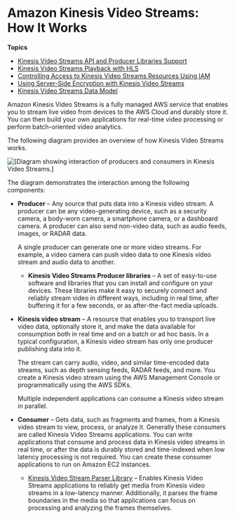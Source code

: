 # Amazon Kinesis Video Streams: How It Works<a name="how-it-works"></a>

**Topics**
+ [Kinesis Video Streams API and Producer Libraries Support](how-it-works-kinesis-video-api-producer-sdk.md)
+ [Kinesis Video Streams Playback with HLS](how-hls.md)
+ [Controlling Access to Kinesis Video Streams Resources Using IAM](how-iam.md)
+ [Using Server\-Side Encryption with Kinesis Video Streams](how-kms.md)
+ [Kinesis Video Streams Data Model](how-data.md)

Amazon Kinesis Video Streams is a fully managed AWS service that enables you to stream live video from devices to the AWS Cloud and durably store it\. You can then build your own applications for real\-time video processing or perform batch\-oriented video analytics\.

The following diagram provides an overview of how Kinesis Video Streams works\.

![\[Diagram showing interaction of producers and consumers in Kinesis Video Streams.\]](http://docs.aws.amazon.com/kinesisvideostreams/latest/dg/images/acuity-arch-3a.png)

The diagram demonstrates the interaction among the following components:
+ **Producer** – Any source that puts data into a Kinesis video stream\. A producer can be any video\-generating device, such as a security camera, a body\-worn camera, a smartphone camera, or a dashboard camera\. A producer can also send non\-video data, such as audio feeds, images, or RADAR data\.

  A single producer can generate one or more video streams\. For example, a video camera can push video data to one Kinesis video stream and audio data to another\.
  + **Kinesis Video Streams Producer libraries** – A set of easy\-to\-use software and libraries that you can install and configure on your devices\. These libraries make it easy to securely connect and reliably stream video in different ways, including in real time, after buffering it for a few seconds, or as after\-the\-fact media uploads\.
+ **Kinesis video stream** – A resource that enables you to transport live video data, optionally store it, and make the data available for consumption both in real time and on a batch or ad hoc basis\. In a typical configuration, a Kinesis video stream has only one producer publishing data into it\. 

  The stream can carry audio, video, and similar time\-encoded data streams, such as depth sensing feeds, RADAR feeds, and more\. You create a Kinesis video stream using the AWS Management Console or programmatically using the AWS SDKs\.

  Multiple independent applications can consume a Kinesis video stream in parallel\. 
+ **Consumer** – Gets data, such as fragments and frames, from a Kinesis video stream to view, process, or analyze it\. Generally these consumers are called Kinesis Video Streams applications\. You can write applications that consume and process data in Kinesis video streams in real time, or after the data is durably stored and time\-indexed when low latency processing is not required\. You can create these consumer applications to run on Amazon EC2 instances\.
  + [Kinesis Video Stream Parser Library](parser-library.md) – Enables Kinesis Video Streams applications to reliably get media from Kinesis video streams in a low\-latency manner\. Additionally, it parses the frame boundaries in the media so that applications can focus on processing and analyzing the frames themselves\.
